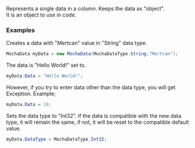 Represents a single data in a column. Keeps the data as "object".<br>
It is an object to use in code.


### Examples

Creates a data with "Mertcan" value in "String" data type.
```C#
MochaData myData = new MochaData(MochaDataType.String,"Mertcan");
```

The data is "Hello World!" set to.
```C#
myData.Data = "Hello World!";
```
However, if you try to enter data other than the data type, you will get Exception. Example;
```C#
myData.Data = 18;
```

Sets the data type to "Int32". if the data is compatible with the new data type, it will remain the same, if not, it will be reset to the compatible default value.
```C#
myData.DataType = MochaDataType.Int32;
```
